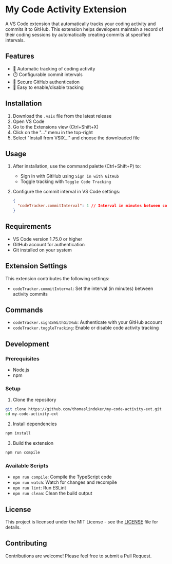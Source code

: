 # My Code Activity Extension

A VS Code extension that automatically tracks your coding activity and commits it to GitHub. This extension helps developers maintain a record of their coding sessions by automatically creating commits at specified intervals.

## Features

- 🔄 Automatic tracking of coding activity
- ⏱️ Configurable commit intervals
- 🔐 Secure GitHub authentication
- 🎯 Easy to enable/disable tracking

## Installation

1. Download the `.vsix` file from the latest release
2. Open VS Code
3. Go to the Extensions view (Ctrl+Shift+X)
4. Click on the "..." menu in the top-right
5. Select "Install from VSIX..." and choose the downloaded file

## Usage

1. After installation, use the command palette (Ctrl+Shift+P) to:
   - Sign in with GitHub using `Sign in with GitHub`
   - Toggle tracking with `Toggle Code Tracking`

2. Configure the commit interval in VS Code settings:
   ```json
   {
     "codeTracker.commitInterval": 1 // Interval in minutes between commits
   }
   ```

## Requirements

- VS Code version 1.75.0 or higher
- GitHub account for authentication
- Git installed on your system

## Extension Settings

This extension contributes the following settings:

* `codeTracker.commitInterval`: Set the interval (in minutes) between activity commits

## Commands

- `codeTracker.signInWithGitHub`: Authenticate with your GitHub account
- `codeTracker.toggleTracking`: Enable or disable code activity tracking

## Development

### Prerequisites
- Node.js
- npm

### Setup
1. Clone the repository
```bash
git clone https://github.com/thomaslindeker/my-code-activity-ext.git
cd my-code-activity-ext
```

2. Install dependencies
```bash
npm install
```

3. Build the extension
```bash
npm run compile
```

### Available Scripts
- `npm run compile`: Compile the TypeScript code
- `npm run watch`: Watch for changes and recompile
- `npm run lint`: Run ESLint
- `npm run clean`: Clean the build output

## License

This project is licensed under the MIT License - see the [LICENSE](LICENSE) file for details.

## Contributing

Contributions are welcome! Please feel free to submit a Pull Request. 